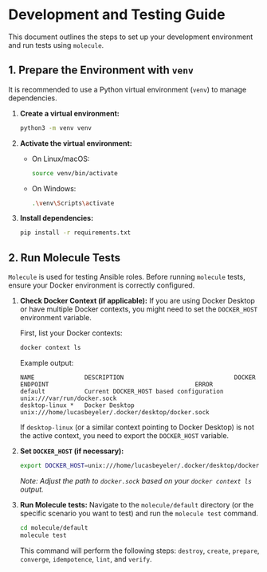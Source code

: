 # Development and Testing Guide

This document outlines the steps to set up your development environment and run tests using `molecule`.

## 1. Prepare the Environment with `venv`

It is recommended to use a Python virtual environment (`venv`) to manage dependencies.

1.  **Create a virtual environment:**
    ```bash
    python3 -m venv venv
    ```

2.  **Activate the virtual environment:**
    *   On Linux/macOS:
        ```bash
        source venv/bin/activate
        ```
    *   On Windows:
        ```bash
        .\venv\Scripts\activate
        ```

3.  **Install dependencies:**
    ```bash
    pip install -r requirements.txt
    ```

## 2. Run Molecule Tests

`Molecule` is used for testing Ansible roles. Before running `molecule` tests, ensure your Docker environment is correctly configured.

1.  **Check Docker Context (if applicable):**
    If you are using Docker Desktop or have multiple Docker contexts, you might need to set the `DOCKER_HOST` environment variable.

    First, list your Docker contexts:
    ```bash
    docker context ls
    ```
    Example output:
    ```
    NAME              DESCRIPTION                               DOCKER ENDPOINT                                         ERROR
    default           Current DOCKER_HOST based configuration   unix:///var/run/docker.sock                             
    desktop-linux *   Docker Desktop                            unix:///home/lucasbeyeler/.docker/desktop/docker.sock  
    ```

    If `desktop-linux` (or a similar context pointing to Docker Desktop) is not the active context, you need to export the `DOCKER_HOST` variable.

2.  **Set `DOCKER_HOST` (if necessary):**
    ```bash
    export DOCKER_HOST=unix:///home/lucasbeyeler/.docker/desktop/docker.sock
    ```
    *Note: Adjust the path to `docker.sock` based on your `docker context ls` output.*

3.  **Run Molecule tests:**
    Navigate to the `molecule/default` directory (or the specific scenario you want to test) and run the `molecule test` command.

    ```bash
    cd molecule/default
    molecule test
    ```
    This command will perform the following steps: `destroy`, `create`, `prepare`, `converge`, `idempotence`, `lint`, and `verify`.